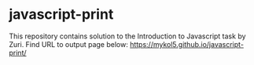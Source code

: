 # javascript-print
This repository contains solution to the Introduction to Javascript task by Zuri.
Find URL to output page below: https://mykol5.github.io/javascript-print/
